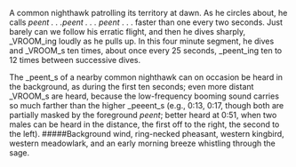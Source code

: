 A common nighthawk patrolling its territory at dawn. As he circles about, he calls _peent . . .peent . . . peent_ . . . faster than one every two seconds. Just barely can we follow his erratic flight, and then he dives sharply, _VROOM_ing loudly as he pulls up. In this four minute segment, he dives and _VROOM_s ten times, about once every 25 seconds, _peent_ing ten to 12 times between successive dives.

The _peent_s of a nearby common nighthawk can on occasion be heard in the background, as during the first ten seconds; even more distant _VROOM_s are heard, because the low-frequency booming sound carries so much farther than the higher _peeent_s (e.g., 0:13, 0:17, though both are partially masked by the foreground _peent_; better heard at 0:51, when two males can be heard in the distance, the first off to the right, the second to the left). 
#####Background
wind, ring-necked pheasant, western kingbird, western meadowlark, and an early morning breeze whistling through the sage.
